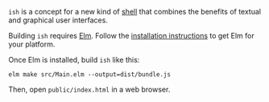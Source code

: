 `ish` is a concept for a new kind of [shell](https://en.wikipedia.org/wiki/Shell_(computing)) that combines the benefits of textual and graphical user interfaces.

Building `ish` requires [Elm](https://elm-lang.org/). Follow the [installation instructions](https://guide.elm-lang.org/install/elm.html) to get Elm for your platform.

Once Elm is installed, build `ish` like this:

```shell
elm make src/Main.elm --output=dist/bundle.js
```

Then, open `public/index.html` in a web browser.
